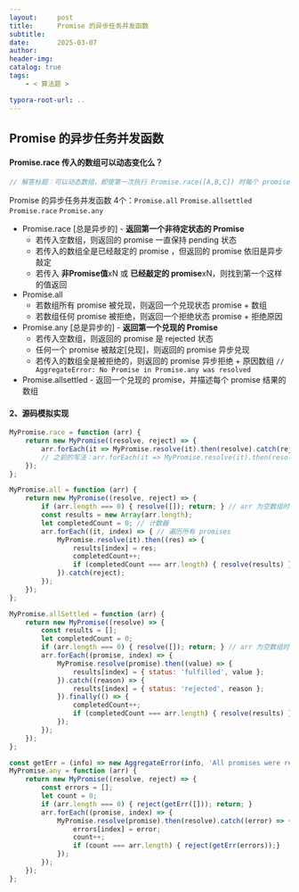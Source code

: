 ```yaml
---
layout:     post
title:      Promise 的异步任务并发函数
subtitle:  
date:       2025-03-07
author:     
header-img: 
catalog: true
tags:
    - < 算法题 >

typora-root-url: ..
---
```




## Promise 的异步任务并发函数

#### Promise.race 传入的数组可以动态变化么？

```js
// 解答标题：可以动态数组，即使第一次执行 Promise.race([A,B,C]) 时每个 promise 都被触发了，Promise.race([B,C,D]) 还是可以返回第一个 非待定状态的 promise
```

Promise 的异步任务并发函数 4个：`Promise.all` `Promise.allsettled` `Promise.race` `Promise.any`

- Promise.race [总是异步的] - **返回第一个非待定状态的 Promise**
    - 若传入空数组，则返回的 promise 一直保持 pending 状态
    - 若传入的数组全是已经敲定的 promise ，但返回的 promise 依旧是异步敲定
    - 若传入 **非Promise值**xN 或 **已经敲定的 promise**xN，则找到第一个这样的值返回
- Promise.all
    - 若数组所有 promise 被兑现，则返回一个兑现状态 promise + 数组
    - 若数组任何 promise 被拒绝，则返回一个拒绝状态 promise + 拒绝原因
- Promise.any [总是异步的]  - **返回第一个兑现的 Promise**
    - 若传入空数组，则返回的 promise 是 rejected 状态
    - 任何一个 promise 被敲定[兑现]，则返回的 promise 异步兑现
    - 若传入的数组全是被拒绝的，则返回的 promise 异步拒绝 + 原因数组 `// AggregateError: No Promise in Promise.any was resolved`
- Promise.allsettled - 返回一个兑现的 promise，并描述每个 promise 结果的数组

#### 2、源码模拟实现

```js
MyPromise.race = function (arr) {
    return new MyPromise((resolve, reject) => {
        arr.forEach(it => MyPromise.resolve(it).then(resolve).catch(reject)) // 更推荐，原因：在某些复杂的链式调用中，能更清晰地将成功和失败的处理逻辑分开，提高代码的可读性和可维护性
        // 之前的写法：arr.forEach(it => MyPromise.resolve(it).then(resolve, reject))
    });
};
```

```js
MyPromise.all = function (arr) {
    return new MyPromise((resolve, reject) => {
        if (arr.length === 0) { resolve([]); return; } // arr 为空数组时，forEach 不会执行
        const results = new Array(arr.length);
        let completedCount = 0; // 计数器
        arr.forEach((it, index) => { // 遍历所有 promises
            MyPromise.resolve(it).then((res) => {
                results[index] = res;
                completedCount++;
                if (completedCount === arr.length) { resolve(results) } // 返回结果
            }).catch(reject);
        });
    });
};
```

```js
MyPromise.allSettled = function (arr) {
    return new MyPromise((resolve) => {
        const results = [];
        let completedCount = 0;
        if (arr.length === 0) { resolve([]); return; } // arr 为空数组时
        arr.forEach((promise, index) => {
            MyPromise.resolve(promise).then((value) => {
                results[index] = { status: 'fulfilled', value };
            }).catch((reason) => {
                results[index] = { status: 'rejected', reason };
            }).finally(() => {
                completedCount++;
                if (completedCount === arr.length) { resolve(results) }  // 返回结果
            });
        });
    });
};
```

```js
const getErr = (info) => new AggregateError(info, 'All promises were rejected');
MyPromise.any = function (arr) {
    return new MyPromise((resolve, reject) => {
        const errors = [];
        let count = 0;
        if (arr.length === 0) { reject(getErr([])); return; }
        arr.forEach((promise, index) => {
            MyPromise.resolve(promise).then(resolve).catch((error) => {
                errors[index] = error;
                count++;
                if (count === arr.length) { reject(getErr(errors));}
            });
        });
    });
};
```






